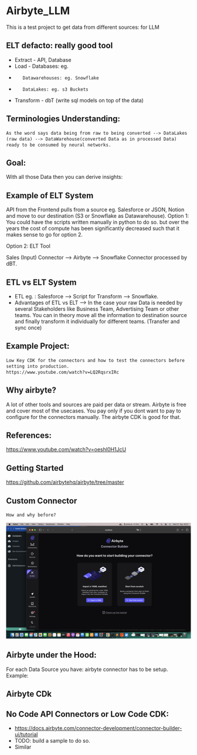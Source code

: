 # Airbyte_LLM
This is a test project to get data from different sources: for LLM

## ELT defacto: really good tool
   * Extract - API, Database
   * Load - Databases: eg.
   *        Datawarehouses: eg. Snowflake
   *        DataLakes: eg. s3 Buckets 

   * Transform - dbT (write sql models on top of the data)

## Terminologies Understanding:
    As the word says data being from raw to being converted --> DataLakes (raw data) --> DataWarehouse(converted Data as in processed Data) ready to be consumed by neural networks. 

## Goal:
   With all those Data then you can derive insights: 

## Example of ELT System
   API from the Frontend pulls from a source eg. Salesforce or JSON, Notion and move 
   to our destination (S3 or Snowflake as Datawarehouse). 
   Option 1: You could have the scripts written manually in python to do so. but over the years
   the cost of compute has been significantly decreased such that it makes sense to go for option 2.
    
   Option 2: ELT Tool

   Sales (Input) Connector --> Airbyte --> Snowflake Connector processed by dBT.

## ETL vs ELT System
   * ETL eg. : Salesforce --> Script for Transform --> Snowflake.
   * Advantages of ETL vs ELT --> In the case your raw Data is needed by several Stakeholders
     like Business Team, Advertising Team or other teams. You can in theory move all the information
     to destination source and finally transform it individually for different teams. (Transfer and sync once)

## Example Project: 
    Low Key CDK for the connectors and how to test the connectors before setting into production.
    https://www.youtube.com/watch?v=LQ2RqsrxIRc 

## Why airbyte?
   A lot of other tools and sources are paid per data or stream. Airbyte is free and cover most of 
   the usecases. You pay only if you dont want to pay to configure for the connectors manually.
   The airbyte CDK is good for that.

## References:
   https://www.youtube.com/watch?v=oeshl0H1JcU

## Getting Started
   https://github.com/airbytehq/airbyte/tree/master
   
## Custom Connector
    How and why before?
![airbyte](airbyte.png)

## Airbyte under the Hood:
   For each Data Source you have: airbyte connector has to be setup. 
   Example:

## Airbyte CDk

## No Code API Connectors or Low Code CDK:
   * https://docs.airbyte.com/connector-development/connector-builder-ui/tutorial
   * TODO: build a sample to do so.
   * Similar 